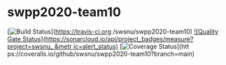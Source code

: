 # swpp2020-team10

[![Build
Status](https://travis-ci.org/swsnu/swpp2020-team10.svg?branch=main)](https://travis-ci.org
/swsnu/swpp2020-team10)
[![Quality Gate
Status](https://sonarcloud.io/api/project_badges/measure?project=swsnu_ &metr
ic=alert_status)](https://sonarcloud.io/dashboard?id=swsnu_ )
[![Coverage
Status](https://coveralls.io/repos/github/swsnu/swpp2020-team10/badge.svg?branch=main)](htt ps://coveralls.io/github/swsnu/swpp2020-team10?branch=main)